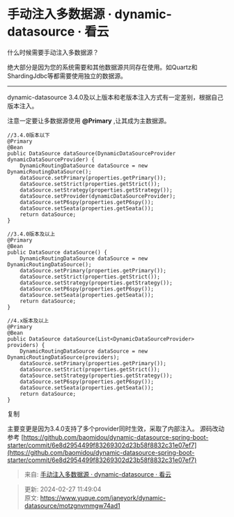 # 手动注入多数据源 · dynamic-datasource · 看云

什么时候需要手动注入多数据源？

绝大部分是因为您的系统需要和其他数据源共同存在使用。如Quartz和ShardingJdbc等都需要使用独立的数据源。

---

dynamic-datasource 3.4.0及以上版本和老版本注入方式有一定差别，根据自己版本注入。

注意一定要让多数据源使用 **@Primary** ,让其成为主数据源。

```plain
//3.4.0版本以下
@Primary
@Bean
public DataSource dataSource(DynamicDataSourceProvider dynamicDataSourceProvider) { 
    DynamicRoutingDataSource dataSource = new DynamicRoutingDataSource();
    dataSource.setPrimary(properties.getPrimary());
    dataSource.setStrict(properties.getStrict());
    dataSource.setStrategy(properties.getStrategy());
    dataSource.setProvider(dynamicDataSourceProvider);
    dataSource.setP6spy(properties.getP6spy());
    dataSource.setSeata(properties.getSeata());
    return dataSource;
}

//3.4.0版本及以上
@Primary
@Bean
public DataSource dataSource() {
    DynamicRoutingDataSource dataSource = new DynamicRoutingDataSource();
    dataSource.setPrimary(properties.getPrimary());
    dataSource.setStrict(properties.getStrict());
    dataSource.setStrategy(properties.getStrategy());
    dataSource.setP6spy(properties.getP6spy());
    dataSource.setSeata(properties.getSeata());
    return dataSource;
}

//4.x版本及以上
@Primary
@Bean
public DataSource dataSource(List<DynamicDataSourceProvider> providers) {
    DynamicRoutingDataSource dataSource = new DynamicRoutingDataSource(providers);
    dataSource.setPrimary(properties.getPrimary());
    dataSource.setStrict(properties.getStrict());
    dataSource.setStrategy(properties.getStrategy());
    dataSource.setP6spy(properties.getP6spy());
    dataSource.setSeata(properties.getSeata());
    return dataSource;
}
```

复制

主要变更是因为3.4.0支持了多个provider同时生效，采取了内部注入。 源码改动参考 [https://github.com/baomidou/dynamic-datasource-spring-boot-starter/commit/6e8d2954499f83269302d23b58f8832c31e07ef7](https://github.com/baomidou/dynamic-datasource-spring-boot-starter/commit/6e8d2954499f83269302d23b58f8832c31e07ef7)  


> 来自: [手动注入多数据源 · dynamic-datasource · 看云](https://www.kancloud.cn/tracy5546/dynamic-datasource/2319395)
>



> 更新: 2024-02-27 11:49:04  
> 原文: <https://www.yuque.com/janeyork/dynamic-datasource/motzgnvmmgw74ad1>
